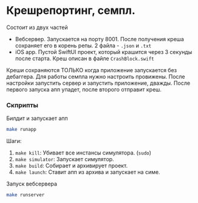# Крешрепортинг, семпл.

Состоит из двух частей

- Вебсервер. Запускается на порту 8001. После получения креша сохраняет его в корень репы. 2 файла - `.json` и `.txt`
- iOS app. Пустой SwiftUI проект, который крашится через 3 секунды после старта. Креш описан в файле `CrashBlock.swift`

Креши сохраняются ТОЛЬКО когда приложение запускается без дебаггера. Для работы семпла нужно настроить провижены. После настройки запустить сервер и запустить приложение, дважды. После первого запуска апп упадет, после второго отправит креш.

### Скприпты

Билдит и запускает апп

```bash
make runapp
```

Шаги:

1. `make kill`: Убивает все инстансы симулятора. (`sudo`)
2. `make simulator`: Запускает симулятор.
3. `make build`: Собирает и архивирует проект.
4. `make launch`: Ставит апп из архива и запускает на симе.

Запуск вебсервера

```bash
make runserver
```